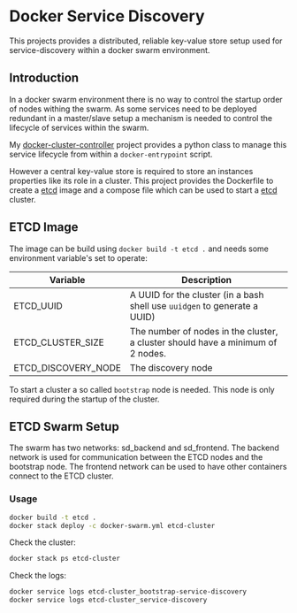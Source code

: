 # Docker Service Discovery

This projects provides a distributed, reliable key-value store setup used for service-discovery within a docker 
swarm environment.

## Introduction

In a docker swarm environment there is no way to control the startup order of nodes withing the swarm. As some 
services need to be deployed redundant in a master/slave setup a mechanism is needed to control the lifecycle
of services within the swarm.

My [docker-cluster-controller] project provides a python class to manage this service lifecycle from within a 
`docker-entrypoint` script.

However a central key-value store is required to store an instances properties like its role in a cluster. This project
provides the Dockerfile to create a [etcd] image and a compose file which can be used to start a [etcd] cluster.

## ETCD Image

The image can be build using `docker build -t etcd .` and needs  some environment variable's set to operate:

|Variable |Description |
|---------|------------|
|ETCD_UUID |A UUID for the cluster (in a bash shell use `uuidgen` to generate a UUID)|
|ETCD_CLUSTER_SIZE |The number of nodes in the cluster, a cluster should have a minimum of 2 nodes.|
|ETCD_DISCOVERY_NODE |The discovery node |

To start a cluster a so called `bootstrap` node is needed. This node is only required during the startup of the cluster.

## ETCD Swarm Setup

The swarm has two networks: sd_backend and sd_frontend. The backend network is used for communication between the
ETCD nodes and the bootstrap node. The frontend network can be used to have other containers connect to the ETCD cluster.


### Usage

```bash
docker build -t etcd .
docker stack deploy -c docker-swarm.yml etcd-cluster
```

Check the cluster: 
```bash
docker stack ps etcd-cluster
```

Check the logs: 
```bash
docker service logs etcd-cluster_bootstrap-service-discovery
docker service logs etcd-cluster_service-discovery
```
           

[docker-cluster-controller]: https://github.com/erikdewildt/docker-cluster-controller
[etcd]: https://etcd.readthedocs.io/en/latest/faq.html#what-is-etcd
